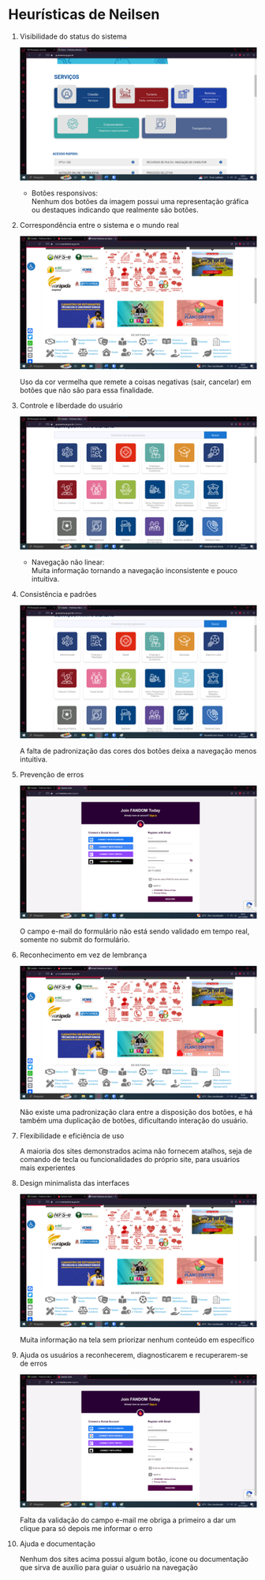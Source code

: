# Heurísticas de Neilsen

1. Visibilidade do status do sistema

    ![Imagem do erro da heurística 1](/heuristicas/heuristica1.png)  
    - Botões responsivos:  
    Nenhum dos botões da imagem possui uma representação gráfica ou destaques indicando que realmente são botões.


2. Correspondência entre o sistema e o mundo real

    ![Imagem do erro da heurística 2](/heuristicas/heuristica268.png)

    Uso da cor vermelha que remete a coisas negativas (sair, cancelar) em botões que não são para essa finalidade.    


3. Controle e liberdade do usuário

    ![Imagem do erro da heurística 3](/heuristicas/heuristica34.png)
    - Navegação não linear:  
    Muita informação tornando a navegação inconsistente e pouco intuitiva.


4. Consistência e padrões

    ![Imagem do erro da heurística 4](/heuristicas/heuristica34.png)

    A falta de padronização das cores dos botões deixa a navegação menos intuitiva.


5. Prevenção de erros

    ![Imagem do erro da heurística 5](/heuristicas/heuristica59.png)

    O campo e-mail do formulário não está sendo validado em tempo real, somente no submit do formulário.


6. Reconhecimento em vez de lembrança

    ![Imagem do erro da heurística 6](/heuristicas/heuristica268.png)

    Não existe uma padronização clara entre a disposição dos botões, e há também uma duplicação de botões, dificultando interação do usuário.


7. Flexibilidade e eficiência de uso

    A maioria dos sites demonstrados acima não fornecem atalhos, seja de comando de tecla ou funcionalidades do próprio site, para usuários mais experientes


8. Design minimalista das interfaces

    ![Imagem do erro da heurística 8](/heuristicas/heuristica268.png)

    Muita informação na tela sem priorizar nenhum conteúdo em específico


9. Ajuda os usuários a reconhecerem, diagnosticarem e recuperarem-se de erros

    ![Imagem do erro da heurística 9](/heuristicas/heuristica59.png)
    
    Falta da validação do campo e-mail me obriga a primeiro a dar um clique para só depois me informar o erro


10. Ajuda e documentação

    Nenhum dos sites acima possui algum botão, ícone ou documentação que sirva de auxílio para guiar o usuário na navegação